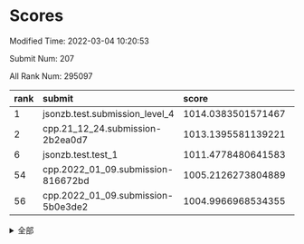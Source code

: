 # Scores

Modified Time: 2022-03-04 10:20:53

Submit Num: 207

All Rank Num: 295097

| rank |               submit               |       score        |       sigma        | pk_num |
| :--- | :--------------------------------- | :----------------- | :----------------- | :----- |
| 1    | jsonzb.test.submission_level_4     | 1014.0383501571467 | 0.8211086750888935 | 5707   |
| 2    | cpp.21_12_24.submission-2b2ea0d7   | 1013.1395581139221 | 0.8045553381466702 | 5707   |
| 6    | jsonzb.test.test_1                 | 1011.4778480641583 | 0.8038020971938111 | 5696   |
| 54   | cpp.2022_01_09.submission-816672bd | 1005.2126273804889 | 0.7066454575815264 | 5705   |
| 56   | cpp.2022_01_09.submission-5b0e3de2 | 1004.9966968534355 | 0.7136351345506016 | 5700   |


<details>
<summary>全部</summary>

| rank |                 submit                 |       score        |       sigma        | pk_num |
| :--- | :------------------------------------- | :----------------- | :----------------- | :----- |
| 1    | jsonzb.test.submission_level_4         | 1014.0383501571467 | 0.8211086750888935 | 5707   |
| 2    | cpp.21_12_24.submission-2b2ea0d7       | 1013.1395581139221 | 0.8045553381466702 | 5707   |
| 3    | gobigger.level_3.submission_level_3_10 | 1011.9235622204764 | 0.7832402041287729 | 5703   |
| 4    | gobigger.level_3.submission_level_3_26 | 1011.5226943273144 | 0.7925696262221994 | 5702   |
| 5    | gobigger.level_3.submission_level_3_31 | 1011.5172916610903 | 0.7687870677149735 | 5703   |
| 6    | jsonzb.test.test_1                     | 1011.4778480641583 | 0.8038020971938111 | 5696   |
| 7    | gobigger.level_3.submission_level_3_38 | 1011.304679104196  | 0.7562308017815516 | 5700   |
| 8    | gobigger.level_3.submission_level_3_14 | 1011.0928762823769 | 0.7788762045689848 | 5702   |
| 9    | gobigger.level_3.submission_level_3_30 | 1011.0762498682647 | 0.748366922656049  | 5707   |
| 10   | gobigger.level_3.submission_level_3_46 | 1011.0229672816072 | 0.7788716944211612 | 5700   |
| 11   | gobigger.level_3.submission_level_3_37 | 1011.0094845337279 | 0.7509039138649115 | 5697   |
| 12   | gobigger.level_3.submission_level_3_29 | 1010.8430728562176 | 0.7751907308515019 | 5707   |
| 13   | gobigger.level_3.submission_level_3_49 | 1010.7903689251349 | 0.7747889305659403 | 5699   |
| 14   | gobigger.level_3.submission_level_3_15 | 1010.7488235203425 | 0.7748224617646153 | 5709   |
| 15   | gobigger.level_3.submission_level_3_44 | 1010.7417388371983 | 0.7659373739522729 | 5700   |
| 16   | gobigger.level_3.submission_level_3_0  | 1010.7374702524024 | 0.7833156714436637 | 5705   |
| 17   | gobigger.level_3.submission_level_3_27 | 1010.6722813127029 | 0.7690870113311384 | 5703   |
| 18   | gobigger.level_3.submission_level_3_19 | 1010.5804466282324 | 0.7749790292274047 | 5702   |
| 19   | gobigger.level_3.submission_level_3_12 | 1010.5522411865554 | 0.7746152542921432 | 5697   |
| 20   | gobigger.level_3.submission_level_3_3  | 1010.4278724519361 | 0.7341564097287796 | 5703   |
| 21   | gobigger.level_3.submission_level_3_24 | 1010.3555299212222 | 0.7745530191756432 | 5702   |
| 22   | gobigger.level_3.submission_level_3_41 | 1010.3516576919355 | 0.7547610256206564 | 5700   |
| 23   | gobigger.level_3.submission_level_3_2  | 1010.3444971783655 | 0.7627096072046471 | 5705   |
| 24   | gobigger.level_3.submission_level_3_20 | 1010.3321351686985 | 0.7619511331969856 | 5706   |
| 25   | gobigger.level_3.submission_level_3_33 | 1010.2386624197952 | 0.7839398607282415 | 5699   |
| 26   | gobigger.level_3.submission_level_3_6  | 1010.2272232845966 | 0.7507819383365331 | 5703   |
| 27   | gobigger.level_3.submission_level_3_8  | 1010.1980190386015 | 0.7544869191326685 | 5700   |
| 28   | gobigger.level_3.submission_level_3_32 | 1010.1798725045215 | 0.7599811486856392 | 5694   |
| 29   | gobigger.level_3.submission_level_3_40 | 1010.1307102382124 | 0.7519463164485437 | 5700   |
| 30   | gobigger.level_3.submission_level_3_4  | 1010.0735275359817 | 0.7594036288427938 | 5704   |
| 31   | gobigger.level_3.submission_level_3_25 | 1010.0667630852721 | 0.743362875664505  | 5700   |
| 32   | gobigger.level_3.submission_level_3_7  | 1010.0584955612316 | 0.7549246508975204 | 5699   |
| 33   | gobigger.level_3.submission_level_3_47 | 1010.0551782531626 | 0.7332397573583133 | 5708   |
| 34   | gobigger.level_3.submission_level_3_28 | 1010.0451112803462 | 0.7631192160977596 | 5701   |
| 35   | gobigger.level_3.submission_level_3_45 | 1010.038248757329  | 0.7764687259096972 | 5705   |
| 36   | gobigger.level_3.submission_level_3_18 | 1010.0231934589762 | 0.7897630148381022 | 5702   |
| 37   | gobigger.level_3.submission_level_3_36 | 1009.8824882038325 | 0.7751664682131086 | 5700   |
| 38   | gobigger.level_3.submission_level_3_43 | 1009.6878422756736 | 0.7440492490203362 | 5706   |
| 39   | gobigger.level_3.submission_level_3_1  | 1009.6775775652194 | 0.7542214118657422 | 5697   |
| 40   | gobigger.level_3.submission_level_3_35 | 1009.6642421943928 | 0.8062000780774654 | 5702   |
| 41   | gobigger.level_3.submission_level_3_42 | 1009.6284416832256 | 0.7542892393491569 | 5700   |
| 42   | gobigger.level_3.submission_level_3_5  | 1009.5547100014869 | 0.7499383296114138 | 5700   |
| 43   | gobigger.level_3.submission_level_3_34 | 1009.458259451875  | 0.7627173212944461 | 5704   |
| 44   | gobigger.level_3.submission_level_3_22 | 1009.4287075083339 | 0.7681148458204566 | 5705   |
| 45   | gobigger.level_3.submission_level_3_16 | 1009.2505133605517 | 0.7477887013059127 | 5708   |
| 46   | gobigger.level_3.submission_level_3_13 | 1009.162051796877  | 0.7705934038143181 | 5700   |
| 47   | gobigger.level_3.submission_level_3_17 | 1009.1578488308427 | 0.725748649102422  | 5707   |
| 48   | gobigger.level_3.submission_level_3_39 | 1008.953486668714  | 0.7321765044061236 | 5707   |
| 49   | gobigger.level_3.submission_level_3_21 | 1008.8906575765532 | 0.7461715631975371 | 5704   |
| 50   | gobigger.level_3.submission_level_3_11 | 1008.621271547751  | 0.7541590507607466 | 5706   |
| 51   | gobigger.level_3.submission_level_3_48 | 1007.842320976064  | 0.7405183532867349 | 5701   |
| 52   | gobigger.level_3.submission_level_3_9  | 1007.7284259821607 | 0.7538950810319011 | 5704   |
| 53   | gobigger.level_3.submission_level_3_23 | 1006.5559281843167 | 0.71727741736294   | 5701   |
| 54   | cpp.2022_01_09.submission-816672bd     | 1005.2126273804889 | 0.7066454575815264 | 5705   |
| 55   | gobigger.level_1.submission_level_1_3  | 1005.0898354302981 | 0.7301279261261692 | 5700   |
| 56   | cpp.2022_01_09.submission-5b0e3de2     | 1004.9966968534355 | 0.7136351345506016 | 5700   |
| 57   | gobigger.level_1.submission_level_1_8  | 1004.8371817788216 | 0.7155525723609356 | 5704   |
| 58   | gobigger.level_1.submission_level_1_12 | 1004.7279548178103 | 0.722002130496013  | 5701   |
| 59   | gobigger.level_1.submission_level_1_9  | 1004.4429988937069 | 0.7207431714192514 | 5700   |
| 60   | gobigger.level_1.submission_level_1_16 | 1004.4293069027337 | 0.7198447725993524 | 5701   |
| 61   | gobigger.level_1.submission_level_1_24 | 1004.2563482288823 | 0.7186161441997453 | 5704   |
| 62   | gobigger.level_1.submission_level_1_38 | 1004.2291645542513 | 0.7197207467906046 | 5699   |
| 63   | gobigger.level_1.submission_level_1_27 | 1004.2017566186694 | 0.7114499208653151 | 5700   |
| 64   | gobigger.level_1.submission_level_1_11 | 1004.1629595770504 | 0.7242663829519632 | 5704   |
| 65   | gobigger.level_1.submission_level_1_43 | 1004.1591097121928 | 0.7164354334623757 | 5707   |
| 66   | gobigger.level_1.submission_level_1_28 | 1004.1314061137426 | 0.7113027213549455 | 5705   |
| 67   | gobigger.level_1.submission_level_1_15 | 1004.124011126994  | 0.7101307292352151 | 5709   |
| 68   | gobigger.level_1.submission_level_1_40 | 1004.0524129046123 | 0.7282516350804844 | 5704   |
| 69   | gobigger.level_1.submission_level_1_47 | 1004.0076439977354 | 0.7276466411585839 | 5700   |
| 70   | gobigger.level_1.submission_level_1_13 | 1003.9515218817277 | 0.7193294275090982 | 5705   |
| 71   | gobigger.level_1.submission_level_1_39 | 1003.893873592553  | 0.7118897100539812 | 5699   |
| 72   | gobigger.level_1.submission_level_1_45 | 1003.7317189589379 | 0.7244807125340759 | 5700   |
| 73   | gobigger.level_1.submission_level_1_34 | 1003.6930738248282 | 0.6953581136588843 | 5700   |
| 74   | gobigger.level_1.submission_level_1_32 | 1003.528694083355  | 0.7146305633224908 | 5700   |
| 75   | gobigger.level_1.submission_level_1_19 | 1003.3543581772058 | 0.71350190307794   | 5704   |
| 76   | gobigger.level_1.submission_level_1_21 | 1003.2380314304357 | 0.7230356087717809 | 5705   |
| 77   | gobigger.level_1.submission_level_1_46 | 1003.2231235199965 | 0.7222186836422815 | 5702   |
| 78   | gobigger.level_1.submission_level_1_33 | 1003.1870414053013 | 0.7124212115952723 | 5702   |
| 79   | gobigger.level_1.submission_level_1_29 | 1003.1498472499228 | 0.7249758061086782 | 5693   |
| 80   | gobigger.level_1.submission_level_1_41 | 1003.1479495606617 | 0.7194757768263184 | 5701   |
| 81   | gobigger.level_1.submission_level_1_42 | 1003.1058638098111 | 0.7108318048714218 | 5702   |
| 82   | gobigger.level_1.submission_level_1_37 | 1003.0679946532665 | 0.7187319260095002 | 5702   |
| 83   | gobigger.level_1.submission_level_1_23 | 1003.0573532014839 | 0.7239395475712054 | 5703   |
| 84   | gobigger.level_1.submission_level_1_49 | 1003.0554449758299 | 0.7210882638475394 | 5701   |
| 85   | gobigger.level_1.submission_level_1_14 | 1003.0260974926339 | 0.7121318170063787 | 5703   |
| 86   | gobigger.level_1.submission_level_1_22 | 1003.016199908314  | 0.7085163427074923 | 5702   |
| 87   | gobigger.level_1.submission_level_1_6  | 1002.9418343439127 | 0.7106735999637224 | 5704   |
| 88   | gobigger.level_1.submission_level_1_4  | 1002.9192333044565 | 0.712101126357203  | 5706   |
| 89   | gobigger.level_1.submission_level_1_26 | 1002.8898763196911 | 0.7168582945719723 | 5704   |
| 90   | gobigger.level_1.submission_level_1_35 | 1002.8398261362654 | 0.6935323447927761 | 5705   |
| 91   | gobigger.level_1.submission_level_1_44 | 1002.8152880481405 | 0.7224353924526948 | 5704   |
| 92   | gobigger.level_1.submission_level_1_5  | 1002.7455961892448 | 0.7249170302317899 | 5704   |
| 93   | gobigger.level_1.submission_level_1_17 | 1002.6736053406332 | 0.7114891347290847 | 5702   |
| 94   | gobigger.level_1.submission_level_1_0  | 1002.6477522134484 | 0.7141959972796713 | 5703   |
| 95   | gobigger.level_1.submission_level_1_18 | 1002.5994285614341 | 0.708998414739515  | 5705   |
| 96   | gobigger.level_1.submission_level_1_31 | 1002.5261080800458 | 0.713633829325532  | 5694   |
| 97   | gobigger.level_1.submission_level_1_48 | 1002.4030497533261 | 0.7028318536008845 | 5703   |
| 98   | gobigger.level_1.submission_level_1_36 | 1002.3571429825979 | 0.7007281393670386 | 5707   |
| 99   | gobigger.level_1.submission_level_1_10 | 1002.3100076603662 | 0.7140230947441495 | 5702   |
| 100  | gobigger.level_1.submission_level_1_2  | 1002.2860010334963 | 0.7292152619900041 | 5709   |
| 101  | gobigger.level_1.submission_level_1_7  | 1002.2772588124226 | 0.7152137105635182 | 5707   |
| 102  | gobigger.level_1.submission_level_1_1  | 1002.2639230597886 | 0.7040893645232196 | 5702   |
| 103  | gobigger.level_1.submission_level_1_20 | 1002.1909733235482 | 0.7316735300886577 | 5704   |
| 104  | gobigger.level_1.submission_level_1_30 | 1001.9987313509863 | 0.7052128896755938 | 5701   |
| 105  | gobigger.level_1.submission_level_1_25 | 1001.8789804033348 | 0.7164156428905224 | 5702   |
| 106  | gobigger.random.submission_random_45   | 997.355935100936   | 0.7036442560416507 | 5702   |
| 107  | gobigger.random.submission_random_5    | 997.3400233060864  | 0.7197684247771157 | 5704   |
| 108  | gobigger.random.submission_random_24   | 996.9913047010746  | 0.7115769692319571 | 5703   |
| 109  | gobigger.random.submission_random_40   | 996.9878400447097  | 0.7050421280164085 | 5704   |
| 110  | gobigger.random.submission_random_33   | 996.9423895277661  | 0.7131077067630358 | 5703   |
| 111  | gobigger.random.submission_random_35   | 996.876001230587   | 0.7060818593203247 | 5703   |
| 112  | gobigger.random.submission_random_26   | 996.7193063372235  | 0.7078638373876251 | 5703   |
| 113  | gobigger.random.submission_random_48   | 996.6940504341492  | 0.7123769990746411 | 5703   |
| 114  | gobigger.random.submission_random_20   | 996.6622828012156  | 0.7066691873533666 | 5704   |
| 115  | gobigger.random.submission_random_21   | 996.6405030043246  | 0.7136650988444363 | 5701   |
| 116  | gobigger.random.submission_random_10   | 996.5755165709417  | 0.7224633181940833 | 5700   |
| 117  | gobigger.random.submission_random_25   | 996.47816789914    | 0.710354308694907  | 5705   |
| 118  | gobigger.random.submission_random_4    | 996.4758832622355  | 0.7062203133973298 | 5706   |
| 119  | gobigger.random.submission_random_28   | 996.4423778611894  | 0.7044922080511121 | 5700   |
| 120  | gobigger.random.submission_random_37   | 996.4213535316417  | 0.7191445451925694 | 5703   |
| 121  | gobigger.random.submission_random_38   | 996.4198220091188  | 0.7385748457676125 | 5705   |
| 122  | gobigger.random.submission_random_27   | 996.4093648641541  | 0.7083830049511498 | 5702   |
| 123  | gobigger.random.submission_random_41   | 996.3551705081471  | 0.7024007842531979 | 5705   |
| 124  | gobigger.random.submission_random_1    | 996.3550409797439  | 0.706635134691152  | 5704   |
| 125  | gobigger.random.submission_random_43   | 996.3021049501557  | 0.7159411333225939 | 5697   |
| 126  | gobigger.random.submission_random_15   | 996.2704724563456  | 0.7254888246841551 | 5705   |
| 127  | gobigger.random.submission_random_9    | 996.2597085084021  | 0.7074250226696673 | 5698   |
| 128  | gobigger.random.submission_random_47   | 996.243309770463   | 0.7140846377431561 | 5702   |
| 129  | gobigger.random.submission_random_34   | 996.18734371802    | 0.7133320970261898 | 5704   |
| 130  | gobigger.random.submission_random_22   | 996.1416159641875  | 0.7242042862668711 | 5702   |
| 131  | gobigger.random.submission_random_18   | 996.1331787736256  | 0.694132202015782  | 5697   |
| 132  | gobigger.random.submission_random_30   | 996.0912690386418  | 0.7183341363883964 | 5700   |
| 133  | gobigger.random.submission_random_8    | 996.066668734609   | 0.7121807902780126 | 5704   |
| 134  | gobigger.random.submission_random_23   | 996.0385599212299  | 0.7133207707189675 | 5701   |
| 135  | gobigger.random.submission_random_6    | 995.9399070160941  | 0.7110798258601592 | 5700   |
| 136  | gobigger.random.submission_random_16   | 995.8598521299148  | 0.6955466633185337 | 5701   |
| 137  | gobigger.random.submission_random_32   | 995.8193162363249  | 0.7167079906496667 | 5707   |
| 138  | gobigger.random.submission_random_46   | 995.6494090688035  | 0.7107155702078521 | 5701   |
| 139  | gobigger.random.submission_random_14   | 995.5818183752581  | 0.7045821550526964 | 5705   |
| 140  | gobigger.random.submission_random_49   | 995.5357224923375  | 0.7060994535259122 | 5699   |
| 141  | gobigger.random.submission_random_17   | 995.5321652786497  | 0.7082619369441819 | 5703   |
| 142  | gobigger.random.submission_random_7    | 995.5211602551112  | 0.7228948700250559 | 5704   |
| 143  | gobigger.random.submission_random_11   | 995.5199127834628  | 0.7221725045388738 | 5699   |
| 144  | gobigger.random.submission_random_3    | 995.4962357900376  | 0.7135598273260767 | 5701   |
| 145  | gobigger.random.submission_random_12   | 995.4207195452177  | 0.7115546819060152 | 5696   |
| 146  | gobigger.random.submission_random_39   | 995.3769358766231  | 0.6971977698811573 | 5702   |
| 147  | gobigger.random.submission_random_19   | 995.3675909105982  | 0.7125682466117755 | 5702   |
| 148  | gobigger.random.submission_random_36   | 995.3052562115316  | 0.7021687024935108 | 5704   |
| 149  | gobigger.random.submission_random_44   | 995.2120900685094  | 0.72303615436635   | 5693   |
| 150  | gobigger.random.submission_random_42   | 995.146096305693   | 0.7123151585435964 | 5703   |
| 151  | gobigger.random.submission_random_29   | 995.0944511748021  | 0.7244446239763607 | 5707   |
| 152  | gobigger.random.submission_random_31   | 994.9577556667604  | 0.7128793397688966 | 5699   |
| 153  | gobigger.random.submission_random_13   | 994.9447650520495  | 0.7206238409442052 | 5704   |
| 154  | gobigger.random.submission_random_0    | 994.890713575378   | 0.7466992109155872 | 5705   |
| 155  | gobigger.random.submission_random_2    | 994.7399693851656  | 0.7132644108800481 | 5701   |
| 156  | gobigger.level_2.submission_level_2_39 | 994.1447426754185  | 0.7289037066314851 | 5704   |
| 157  | gobigger.level_2.submission_level_2_20 | 993.9504348360455  | 0.7471709112302319 | 5701   |
| 158  | gobigger.level_2.submission_level_2_19 | 993.6377060572913  | 0.7244559512293691 | 5700   |
| 159  | gobigger.level_2.submission_level_2_31 | 993.4132612425785  | 0.7364224552524739 | 5703   |
| 160  | gobigger.level_2.submission_level_2_48 | 993.2873477091216  | 0.7394758554218236 | 5701   |
| 161  | gobigger.level_2.submission_level_2_1  | 993.1289785969523  | 0.735034029723731  | 5702   |
| 162  | gobigger.level_2.submission_level_2_35 | 993.1114293256509  | 0.7288870730753444 | 5700   |
| 163  | gobigger.level_2.submission_level_2_28 | 993.0199948201415  | 0.7247344116801931 | 5702   |
| 164  | gobigger.level_2.submission_level_2_40 | 992.9898793226743  | 0.7418783740128226 | 5702   |
| 165  | gobigger.level_2.submission_level_2_44 | 992.9681941155484  | 0.7584103229050516 | 5704   |
| 166  | gobigger.level_2.submission_level_2_11 | 992.8857554553146  | 0.7531020728133133 | 5705   |
| 167  | gobigger.level_2.submission_level_2_33 | 992.8510434729404  | 0.7275039319202877 | 5699   |
| 168  | gobigger.level_2.submission_level_2_17 | 992.8278188775358  | 0.7441648698844194 | 5699   |
| 169  | gobigger.level_2.submission_level_2_34 | 992.8136843314494  | 0.7535999737408552 | 5704   |
| 170  | gobigger.level_2.submission_level_2_29 | 992.7872663511275  | 0.738603273215807  | 5705   |
| 171  | gobigger.level_2.submission_level_2_38 | 992.6951340198178  | 0.7431607185732798 | 5702   |
| 172  | gobigger.level_2.submission_level_2_21 | 992.6840533214397  | 0.7464648327539076 | 5699   |
| 173  | gobigger.level_2.submission_level_2_49 | 992.6528646009803  | 0.7582230578016782 | 5708   |
| 174  | gobigger.level_2.submission_level_2_0  | 992.6060583386623  | 0.7233749116610138 | 5705   |
| 175  | gobigger.level_2.submission_level_2_23 | 992.5108044397576  | 0.7452311018936101 | 5707   |
| 176  | gobigger.level_2.submission_level_2_24 | 992.3842119279669  | 0.7414405063849835 | 5704   |
| 177  | gobigger.level_2.submission_level_2_12 | 992.15864379472    | 0.7475831407126551 | 5703   |
| 178  | gobigger.level_2.submission_level_2_7  | 992.153515847508   | 0.7575703545581048 | 5705   |
| 179  | gobigger.level_2.submission_level_2_22 | 992.1413201314463  | 0.7606141711493478 | 5696   |
| 180  | gobigger.level_2.submission_level_2_36 | 992.0227366668557  | 0.7551891455403008 | 5701   |
| 181  | gobigger.level_2.submission_level_2_45 | 991.853567417861   | 0.7438873312076335 | 5700   |
| 182  | gobigger.level_2.submission_level_2_13 | 991.7540641685476  | 0.7480642988453969 | 5704   |
| 183  | gobigger.level_2.submission_level_2_14 | 991.6048788276804  | 0.7450145376888581 | 5704   |
| 184  | gobigger.level_2.submission_level_2_18 | 991.4796375367206  | 0.7577270545777507 | 5700   |
| 185  | gobigger.level_2.submission_level_2_37 | 991.3906422113772  | 0.7446904438923971 | 5702   |
| 186  | gobigger.level_2.submission_level_2_4  | 991.3391449372709  | 0.738720646496881  | 5703   |
| 187  | gobigger.level_2.submission_level_2_46 | 991.2006517018107  | 0.7714518869505513 | 5701   |
| 188  | gobigger.level_2.submission_level_2_32 | 991.1675249487906  | 0.7642964064340428 | 5702   |
| 189  | gobigger.level_2.submission_level_2_6  | 991.1425742809558  | 0.750856238498151  | 5702   |
| 190  | gobigger.level_2.submission_level_2_47 | 991.136327540485   | 0.7394827105905498 | 5703   |
| 191  | gobigger.level_2.submission_level_2_8  | 991.0240245439389  | 0.7808527400434557 | 5708   |
| 192  | gobigger.level_2.submission_level_2_26 | 991.0184520716115  | 0.7656449620426975 | 5702   |
| 193  | gobigger.level_2.submission_level_2_2  | 990.9586023387477  | 0.7331902109667487 | 5700   |
| 194  | gobigger.level_2.submission_level_2_15 | 990.8982336172952  | 0.7625377414080674 | 5698   |
| 195  | gobigger.level_2.submission_level_2_9  | 990.8756309414815  | 0.7818093934730425 | 5702   |
| 196  | gobigger.level_2.submission_level_2_25 | 990.8343140780083  | 0.7668123256829037 | 5705   |
| 197  | gobigger.level_2.submission_level_2_43 | 990.8028991958068  | 0.7639646176095305 | 5702   |
| 198  | gobigger.level_2.submission_level_2_27 | 990.7164801551382  | 0.7561940642139473 | 5700   |
| 199  | gobigger.level_2.submission_level_2_41 | 990.6838939084142  | 0.7597219658939022 | 5698   |
| 200  | gobigger.level_2.submission_level_2_3  | 990.5806745709076  | 0.7594181109112437 | 5698   |
| 201  | gobigger.level_2.submission_level_2_16 | 990.5175573890623  | 0.7665165454119828 | 5701   |
| 202  | gobigger.level_2.submission_level_2_42 | 990.1193721245188  | 0.7474980379031776 | 5706   |
| 203  | gobigger.level_2.submission_level_2_30 | 989.7883799775357  | 0.7821595837732697 | 5706   |
| 204  | gobigger.level_2.submission_level_2_10 | 989.6108967601413  | 0.7695389827452758 | 5706   |
| 205  | gobigger.level_2.submission_level_2_5  | 989.5408383320528  | 0.809199479049226  | 5706   |
| 206  | gobigger.none.submission_none_0        | 980.0920364525382  | 1.1768337189856228 | 5700   |
| 207  | gobigger.none.submission_none_1        | 975.4791032498833  | 1.551581019889158  | 5701   |

</details>